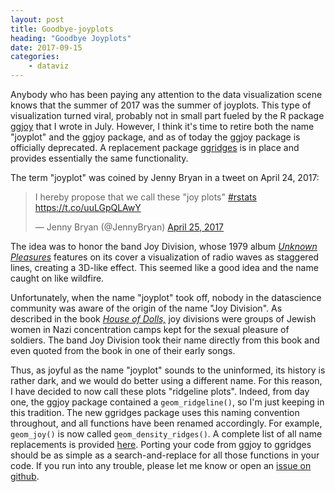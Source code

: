 ```yaml
---
layout: post
title: Goodbye-joyplots
heading: "Goodbye Joyplots"
date: 2017-09-15
categories: 
    - dataviz
---
```


Anybody who has been paying any attention to the data visualization scene knows that the summer of 2017 was the summer of joyplots. This type of visualization turned viral, probably not in small part fueled by the R package [ggjoy](https://CRAN.R-project.org/package=ggjoy) that I wrote in July. However, I think it's time to retire both the name "joyplot" and the ggjoy package, and as of today the ggjoy package is officially deprecated. A replacement package [ggridges](https://CRAN.R-project.org/package=ggridges) is in place and provides essentially the same functionality.

<!--more-->

The term "joyplot" was coined by Jenny Bryan in a tweet on April 24, 2017:

<blockquote class="twitter-tweet" data-lang="en"><p lang="en" dir="ltr">I hereby propose that we call these &quot;joy plots&quot; <a href="https://twitter.com/hashtag/rstats?src=hash">#rstats</a> <a href="https://t.co/uuLGpQLAwY">https://t.co/uuLGpQLAwY</a></p>&mdash; Jenny Bryan (@JennyBryan) <a href="https://twitter.com/JennyBryan/status/856674638981550080">April 25, 2017</a></blockquote>
<script async src="//platform.twitter.com/widgets.js" charset="utf-8"></script>

The idea was to honor the band Joy Division, whose 1979 album [*Unknown Pleasures*](https://en.wikipedia.org/wiki/Unknown_Pleasures) features on its cover a visualization of radio waves as staggered lines, creating a 3D-like effect. This seemed like a good idea and the name caught on like wildfire.

Unfortunately, when the name "joyplot" took off, nobody in the datascience community was aware of the origin of the name "Joy Division". As described in the book [*House of Dolls,*](https://en.wikipedia.org/wiki/House_of_Dolls) joy divisions were groups of Jewish women in Nazi concentration camps kept for the sexual pleasure of soldiers. The band Joy Division took their name directly from this book and even quoted from the book in one of their early songs.

Thus, as joyful as the name "joyplot" sounds to the uninformed, its history is rather dark, and we would do better using a different name. For this reason, I have decided to now call these plots "ridgeline plots". Indeed, from day one, the ggjoy package contained a `geom_ridgeline()`, so I'm just keeping in this tradition. The new ggridges package uses this naming convention throughout, and all functions have been renamed accordingly. For example, `geom_joy()` is now called `geom_density_ridges()`. A complete list of all name replacements is provided [here](https://github.com/clauswilke/ggjoy/blob/master/README.md). Porting your code from ggjoy to ggridges should be as simple as a search-and-replace for all those functions in your code. If you run into any trouble, please let me know or open an [issue on github](https://github.com/clauswilke/ggridges/issues).
